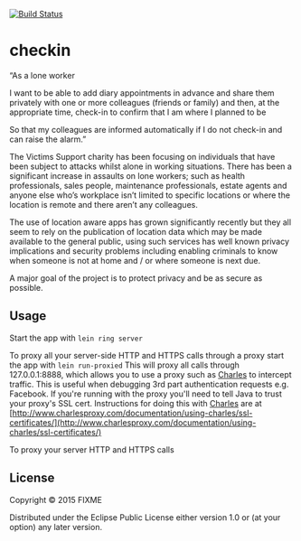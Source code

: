 [![Build
Status](https://snap-ci.com/clojure-glasgow/loneworkercheckin/branch/master/build_image)](https://snap-ci.com/clojure-glasgow/loneworkercheckin/branch/master)

# checkin

“As a lone worker

I want to be able to add diary appointments in advance and share them privately with one or more colleagues (friends or family) and then, at the appropriate time, check-in to confirm that I am where I planned to be

So that my colleagues are informed automatically if I do not check-in and can raise the alarm.”

The Victims Support charity has been focusing on individuals that have been subject to attacks whilst alone in working situations. There has been a significant increase in assaults on lone workers; such as health professionals, sales people, maintenance professionals, estate agents and anyone else who’s workplace isn’t limited to specific locations or where the location is remote and there aren’t any colleagues.

The use of location aware apps has grown significantly recently but they all seem to rely on the publication of location data which may be made available to the general public, using such services has well known privacy implications and security problems including enabling criminals to know when someone is not at home and / or where someone is next due.

A major goal of the project is to protect privacy and be as secure as possible.

## Usage

Start the app with `lein ring server`

To proxy all your server-side HTTP and HTTPS calls through a proxy start the app with `lein run-proxied`
This will proxy all calls through 127.0.0.1:8888, which allows you to use a proxy such as [Charles](http://www.charlesproxy.com/) to intercept traffic. This is useful when debugging 3rd part authentication requests e.g. Facebook. If you're running with the proxy you'll need to tell Java to trust your proxy's SSL cert. Instructions for doing this with [Charles](http://www.charlesproxy.com/) are at [http://www.charlesproxy.com/documentation/using-charles/ssl-certificates/](http://www.charlesproxy.com/documentation/using-charles/ssl-certificates/)

To proxy your server HTTP and HTTPS calls

## License

Copyright © 2015 FIXME

Distributed under the Eclipse Public License either version 1.0 or (at
your option) any later version.
